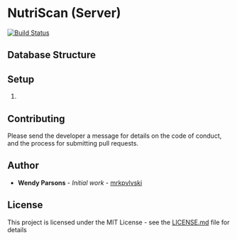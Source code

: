 # NutriScan (Server)
[![Build Status](https://travis-ci.org/wsparsons/NutriScan-Server.svg?branch=master)](https://travis-ci.org/wsparsons/NutriScan-Server)

## Database Structure

## Setup
1. 

## Contributing

Please send the developer a message for details on the code of conduct, and the process for submitting pull requests.

## Author

* **Wendy Parsons** - *Initial work* - [mrkpvlvski](https://github.com/wsparsons)

## License

This project is licensed under the MIT License - see the [LICENSE.md](LICENSE.md) file for details